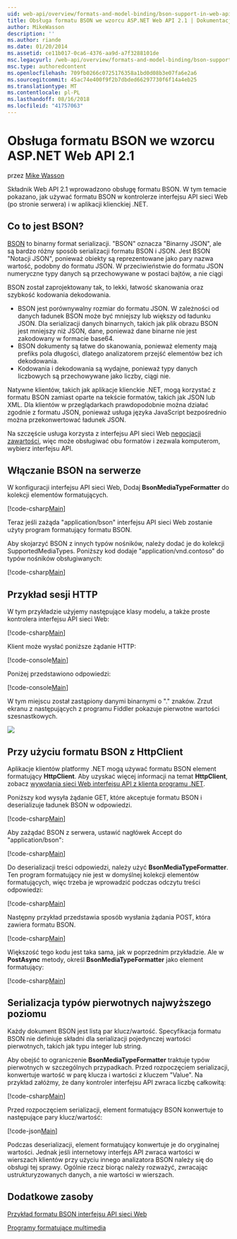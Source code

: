 ```yaml
---
uid: web-api/overview/formats-and-model-binding/bson-support-in-web-api-21
title: Obsługa formatu BSON we wzorcu ASP.NET Web API 2.1 | Dokumentacja firmy Microsoft
author: MikeWasson
description: ''
ms.author: riande
ms.date: 01/20/2014
ms.assetid: ce11b017-0ca6-4376-aa9d-a7f3288101de
msc.legacyurl: /web-api/overview/formats-and-model-binding/bson-support-in-web-api-21
msc.type: authoredcontent
ms.openlocfilehash: 709fb0266c0725176358a1bd0d08b3e07fa6e2a6
ms.sourcegitcommit: 45ac74e400f9f2b7dbded66297730f6f14a4eb25
ms.translationtype: MT
ms.contentlocale: pl-PL
ms.lasthandoff: 08/16/2018
ms.locfileid: "41757063"
---
```

<a name="bson-support-in-aspnet-web-api-21"></a>Obsługa formatu BSON we wzorcu ASP.NET Web API 2.1
====================
przez [Mike Wasson](https://github.com/MikeWasson)

Składnik Web API 2.1 wprowadzono obsługę formatu BSON. W tym temacie pokazano, jak używać formatu BSON w kontrolerze interfejsu API sieci Web (po stronie serwera) i w aplikacji klienckiej .NET.

## <a name="what-is-bson"></a>Co to jest BSON?

[BSON](http://bsonspec.org/) to binarny format serializacji. "BSON" oznacza "Binarny JSON", ale są bardzo różny sposób serializacji formatu BSON i JSON. Jest BSON "Notacji JSON", ponieważ obiekty są reprezentowane jako pary nazwa wartość, podobny do formatu JSON. W przeciwieństwie do formatu JSON numeryczne typy danych są przechowywane w postaci bajtów, a nie ciągi

BSON został zaprojektowany tak, to lekki, łatwość skanowania oraz szybkość kodowania dekodowania.

- BSON jest porównywalny rozmiar do formatu JSON. W zależności od danych ładunek BSON może być mniejszy lub większy od ładunku JSON. Dla serializacji danych binarnych, takich jak plik obrazu BSON jest mniejszy niż JSON, dane, ponieważ dane binarne nie jest zakodowany w formacie base64.
- BSON dokumenty są łatwe do skanowania, ponieważ elementy mają prefiks pola długości, dlatego analizatorem przejść elementów bez ich dekodowania.
- Kodowania i dekodowania są wydajne, ponieważ typy danych liczbowych są przechowywane jako liczby, ciągi nie.

Natywne klientów, takich jak aplikacje klienckie .NET, mogą korzystać z formatu BSON zamiast oparte na tekście formatów, takich jak JSON lub XML. Dla klientów w przeglądarkach prawdopodobnie można działać zgodnie z formatu JSON, ponieważ usługa języka JavaScript bezpośrednio można przekonwertować ładunek JSON.

Na szczęście usługa korzysta z interfejsu API sieci Web [negocjacji zawartości](content-negotiation.md), więc może obsługiwać obu formatów i zezwala komputerom, wybierz interfejsu API.

## <a name="enabling-bson-on-the-server"></a>Włączanie BSON na serwerze

W konfiguracji interfejsu API sieci Web, Dodaj **BsonMediaTypeFormatter** do kolekcji elementów formatujących.

[!code-csharp[Main](bson-support-in-web-api-21/samples/sample1.cs)]

Teraz jeśli zażąda "application/bson" interfejsu API sieci Web zostanie użyty program formatujący formatu BSON.

Aby skojarzyć BSON z innych typów nośników, należy dodać je do kolekcji SupportedMediaTypes. Poniższy kod dodaje "application/vnd.contoso" do typów nośników obsługiwanych:

[!code-csharp[Main](bson-support-in-web-api-21/samples/sample2.cs)]

## <a name="example-http-session"></a>Przykład sesji HTTP

W tym przykładzie użyjemy następujące klasy modelu, a także proste kontrolera interfejsu API sieci Web:

[!code-csharp[Main](bson-support-in-web-api-21/samples/sample3.cs)]

Klient może wysłać poniższe żądanie HTTP:

[!code-console[Main](bson-support-in-web-api-21/samples/sample4.cmd)]

Poniżej przedstawiono odpowiedzi:

[!code-console[Main](bson-support-in-web-api-21/samples/sample5.cmd)]

W tym miejscu został zastąpiony danymi binarnymi o &quot;.&quot; znaków. Zrzut ekranu z następujących z programu Fiddler pokazuje pierwotne wartości szesnastkowych.

[![](bson-support-in-web-api-21/_static/image2.png)](bson-support-in-web-api-21/_static/image1.png)

## <a name="using-bson-with-httpclient"></a>Przy użyciu formatu BSON z HttpClient

Aplikacje klientów platformy .NET mogą używać formatu BSON element formatujący **HttpClient**. Aby uzyskać więcej informacji na temat **HttpClient**, zobacz [wywołania sieci Web interfejsu API z klienta programu .NET](../advanced/calling-a-web-api-from-a-net-client.md).

Poniższy kod wysyła żądanie GET, które akceptuje formatu BSON i deserializuje ładunek BSON w odpowiedzi.

[!code-csharp[Main](bson-support-in-web-api-21/samples/sample6.cs)]

Aby zażądać BSON z serwera, ustawić nagłówek Accept do "application/bson":

[!code-csharp[Main](bson-support-in-web-api-21/samples/sample7.cs)]

Do deserializacji treści odpowiedzi, należy użyć **BsonMediaTypeFormatter**. Ten program formatujący nie jest w domyślnej kolekcji elementów formatujących, więc trzeba je wprowadzić podczas odczytu treści odpowiedzi:

[!code-csharp[Main](bson-support-in-web-api-21/samples/sample8.cs)]

Następny przykład przedstawia sposób wysłania żądania POST, która zawiera formatu BSON.

[!code-csharp[Main](bson-support-in-web-api-21/samples/sample9.cs)]

Większość tego kodu jest taka sama, jak w poprzednim przykładzie. Ale w **PostAsync** metody, określ **BsonMediaTypeFormatter** jako element formatujący:

[!code-csharp[Main](bson-support-in-web-api-21/samples/sample10.cs)]

## <a name="serializing-top-level-primitive-types"></a>Serializacja typów pierwotnych najwyższego poziomu

Każdy dokument BSON jest listą par klucz/wartość. Specyfikacja formatu BSON nie definiuje składni dla serializacji pojedynczej wartości pierwotnych, takich jak typu integer lub string.

Aby obejść to ograniczenie **BsonMediaTypeFormatter** traktuje typów pierwotnych w szczególnych przypadkach. Przed rozpoczęciem serializacji, konwertuje wartość w parę klucza i wartości z kluczem "Value". Na przykład załóżmy, że dany kontroler interfejsu API zwraca liczbę całkowitą:

[!code-csharp[Main](bson-support-in-web-api-21/samples/sample11.cs)]

Przed rozpoczęciem serializacji, element formatujący BSON konwertuje to następujące pary klucz/wartość:

[!code-json[Main](bson-support-in-web-api-21/samples/sample12.json)]

Podczas deserializacji, element formatujący konwertuje je do oryginalnej wartości. Jednak jeśli internetowy interfejs API zwraca wartości w wierszach klientów przy użyciu innego analizatora BSON należy się do obsługi tej sprawy. Ogólnie rzecz biorąc należy rozważyć, zwracając ustrukturyzowanych danych, a nie wartości w wierszach.

## <a name="additional-resources"></a>Dodatkowe zasoby

[Przykład formatu BSON interfejsu API sieci Web](https://aspnet.codeplex.com/SourceControl/latest#Samples/WebApi/BSONSample/)

[Programy formatujące multimedia](media-formatters.md)
